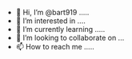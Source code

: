 - 👋 Hi, I’m @bart919 .....
- 👀 I’m interested in ....
- 🌱 I’m currently learning .....
- 💞️ I’m looking to collaborate on ...
- 📫 How to reach me .....

<!---
bart919/bart919 is a ✨ special ✨ repository because its `README.md` (this file) appears on your GitHub profile.
You can click the Preview link to take a look at your changes.
--->
